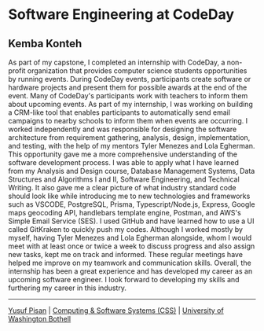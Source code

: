 # Software Engineering at CodeDay

## Kemba Konteh

As part of my capstone, I completed an internship with CodeDay, a non-profit organization that provides computer science students opportunities by running events. During CodeDay events, participants create software or hardware projects and present them for possible awards at the end of the event. Many of CodeDay's participants work with teachers to inform them about upcoming events. As part of my internship, I was working on building a CRM-like tool that enables participants to automatically send email campaigns to nearby schools to inform them when events are occurring. I worked independently and was responsible for designing the software architecture from requirement gathering, analysis, design, implementation, and testing, with the help of my mentors Tyler Menezes and Lola Egherman. This opportunity gave me a more comprehensive understanding of the software development process. I was able to apply what I have learned from my Analysis and Design course, Database Management Systems, Data Structures and Algorithms I and II, Software Engineering, and Technical Writing. It also gave me a clear picture of what industry standard code should look like while introducing me to new technologies and frameworks such as VSCODE, PostgreSQL, Prisma, Typescript/Node.js, Express, Google maps geocoding API, handlebars template engine, Postman, and AWS's Simple Email Service (SES). I used GitHub and have learned how to use a UI called GitKraken to quickly push my codes. Although I worked mostly by myself, having Tyler Menezes and Lola Egherman alongside, whom I would meet with at least once or twice a week to discuss progress and also assign new tasks, kept me on track and informed. These regular meetings have helped me improve on my teamwork and communication skills. Overall, the internship has been a great experience and has developed my career as an upcoming software engineer. I look forward to developing my skills and furthering my career in this industry.

***

[Yusuf Pisan](https://pisanorg.github.io/yusuf/) | [Computing & Software Systems (CSS)](https://www.uwb.edu/css) | [University of Washington Bothell](https://www.uwb.edu/)
